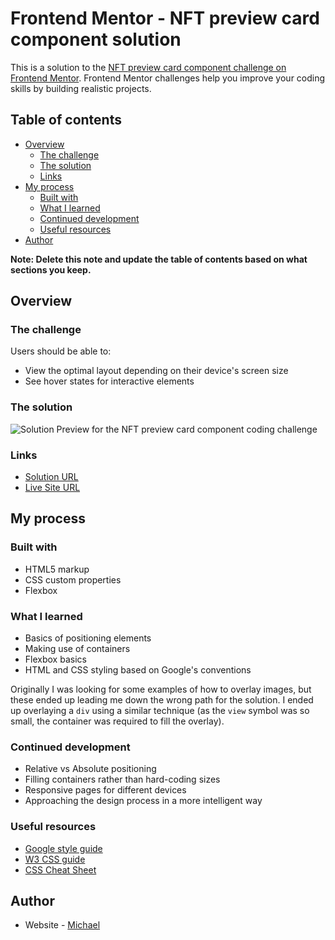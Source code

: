 # Frontend Mentor - NFT preview card component solution

This is a solution to the [NFT preview card component challenge on Frontend Mentor](https://www.frontendmentor.io/challenges/nft-preview-card-component-SbdUL_w0U). Frontend Mentor challenges help you improve your coding skills by building realistic projects. 

## Table of contents

- [Overview](#overview)
  - [The challenge](#the-challenge)
  - [The solution](#the-solution)
  - [Links](#links)
- [My process](#my-process)
  - [Built with](#built-with)
  - [What I learned](#what-i-learned)
  - [Continued development](#continued-development)
  - [Useful resources](#useful-resources)
- [Author](#author)

**Note: Delete this note and update the table of contents based on what sections you keep.**

## Overview

### The challenge

Users should be able to:

- View the optimal layout depending on their device's screen size
- See hover states for interactive elements

### The solution

![Solution Preview for the NFT preview card component coding challenge](https://github.com/maccartm/nft-preview-card-challenge/blob/main/NFT%20card%20thumbnail.png)

### Links

- [Solution URL](https://github.com/maccartm/maccartm.github.io/tree/main/nft-preview-card-challenge)
- [Live Site URL](https://maccartm.github.io/nft-preview-card-challenge/nft.html)

## My process

### Built with

- HTML5 markup
- CSS custom properties
- Flexbox

### What I learned

- Basics of positioning elements
- Making use of containers
- Flexbox basics 
- HTML and CSS styling based on Google's conventions

Originally I was looking for some examples of how to overlay images, but these ended up leading me down the wrong path for the solution. I ended up overlaying a `div` using a similar technique (as the `view` symbol was so small, the container was required to fill the overlay).

### Continued development

- Relative vs Absolute positioning
- Filling containers rather than hard-coding sizes
- Responsive pages for different devices
- Approaching the design process in a more intelligent way

### Useful resources

* [Google style guide](https://google.github.io/styleguide/htmlcssguide.html)
* [W3 CSS guide](https://www.w3schools.com/css/default.asp)
* [CSS Cheat Sheet](https://htmlcheatsheet.com/css/)

## Author

- Website - [Michael](http://www.maccartm.github.io)
